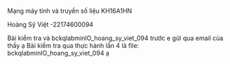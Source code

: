 Mạng máy tính và truyền số liệu KH16A1HN

Hoàng Sỹ Việt -22174600094

Bài kiểm tra và bckqlabminIO_hoang_sy_viet_094 trước e gửi qua email của thầy ạ
Bài kiểm tra qua thực hành lần 4 là file: bckqlabminIO_hoang_sy_viet_094 ạ
